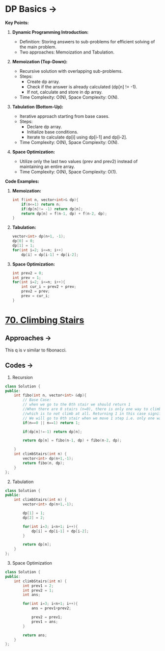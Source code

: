 # DP Basics ->

**Key Points:**
1. **Dynamic Programming Introduction:**
   - Definition: Storing answers to sub-problems for efficient solving of the main problem.
   - Two approaches: Memoization and Tabulation.

2. **Memoization (Top-Down):**
   - Recursive solution with overlapping sub-problems.
   - Steps:
      - Create dp array.
      - Check if the answer is already calculated (dp[n] != -1).
      - If not, calculate and store in dp array.
   - Time Complexity: O(N), Space Complexity: O(N).

3. **Tabulation (Bottom-Up):**
   - Iterative approach starting from base cases.
   - Steps:
      - Declare dp array.
      - Initialize base conditions.
      - Iterate to calculate dp[i] using dp[i-1] and dp[i-2].
   - Time Complexity: O(N), Space Complexity: O(N).

4. **Space Optimization:**
   - Utilize only the last two values (prev and prev2) instead of maintaining an entire array.
   - Time Complexity: O(N), Space Complexity: O(1).

**Code Examples:**
1. **Memoization:**
   ```cpp
   int f(int n, vector<int>& dp){
       if(n<=1) return n;
       if(dp[n]!= -1) return dp[n];
       return dp[n] = f(n-1, dp) + f(n-2, dp);
   }
   ```

2. **Tabulation:**
   ```cpp
   vector<int> dp(n+1, -1);
   dp[0] = 0;
   dp[1] = 1;
   for(int i=2; i<=n; i++)
       dp[i] = dp[i-1] + dp[i-2];
   ```

3. **Space Optimization:**
   ```cpp
   int prev2 = 0;
   int prev = 1;
   for(int i=2; i<=n; i++){
       int cur_i = prev2 + prev;
       prev2 = prev;
       prev = cur_i;
   }
   ```

# [70. Climbing Stairs](https://leetcode.com/problems/climbing-stairs/description/)

## Approaches ->
This q is v similar to fibonacci.

## Codes ->
1. Recursion
```cpp
class Solution {
public:
    int fibo(int n, vector<int> &dp){
        // Base Case:
        // when we go to the 0th stair we should return 1 
        //When there are 0 stairs (n=0), there is only one way to climb them, 
        //which is to not climb at all. Returning 1 in this case signifies that there is one way to climb 0 stairs.
        // We will go to 0th stair when we move 1 step i.e. only one way to go to 0
        if(n==0 || n==1) return 1;

        if(dp[n]!=-1) return dp[n];

        return dp[n] = fibo(n-1, dp) + fibo(n-2, dp);

    }
    int climbStairs(int n) {
        vector<int> dp(n+1,-1);
        return fibo(n, dp);
    }
};
```

2. Tabulation
```cpp
class Solution {
public:
    int climbStairs(int n) {
        vector<int> dp(n+1,-1);

        dp[1] = 1;
        dp[2] = 2;

        for(int i=3; i<n+1; i++){
            dp[i] = dp[i-1] + dp[i-2];
        }

        return dp[n];
    }
};
```

3. Space Optimization
```cpp
class Solution {
public:
    int climbStairs(int n) {
        int prev1 = 2;
        int prev2 = 1;
        int ans;

        for(int i=3; i<n+1; i++){
            ans = prev1+prev2;

            prev2 = prev1;
            prev1 = ans;
        }

        return ans;
    }
};
```